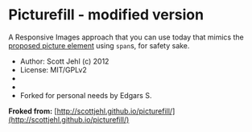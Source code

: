 # Picturefill - modified version
A Responsive Images approach that you can use today that mimics the [proposed picture element](http://www.w3.org/TR/2013/WD-html-picture-element-20130226/) using `span`s, for safety sake.


* Author: Scott Jehl (c) 2012
* License: MIT/GPLv2
*
*
* Forked for personal needs by Edgars S.

**Froked from:** [http://scottjehl.github.io/picturefill/](http://scottjehl.github.io/picturefill/)
